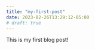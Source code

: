 ```yaml
---
title: "my-first-post"
date: 2023-02-26T13:29:12-05:00
# draft: true
---
```


This is my first blog post!